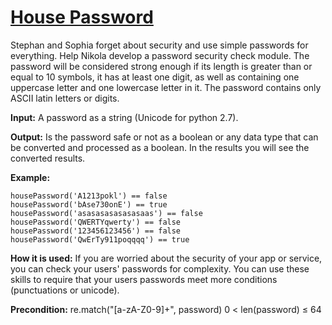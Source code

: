 # [House Password](https://js.checkio.org/mission/house-password/)

Stephan and Sophia forget about security and use simple passwords for everything. Help Nikola develop a password security check module. The password will be considered strong enough if its length is greater than or equal to 10 symbols, it has at least one digit, as well as containing one uppercase letter and one lowercase letter in it. The password contains only ASCII latin letters or digits.


**Input:** A password as a string (Unicode for python 2.7).


**Output:** Is the password safe or not as a boolean or any data type that can be converted and processed as a boolean. In the results you will see the converted results.

**Example:**


```
housePassword('A1213pokl') == false
housePassword('bAse730onE') == true
housePassword('asasasasasasasaas') == false
housePassword('QWERTYqwerty') == false
housePassword('123456123456') == false
housePassword('QwErTy911poqqqq') == true
```

**How it is used:**  If you are worried about the security of your app or service, you can check your users' passwords for complexity. You can use these skills to require that your users passwords meet more conditions (punctuations or unicode).


**Precondition:** re.match("[a-zA-Z0-9]+", password)
0 < len(password) ≤ 64



